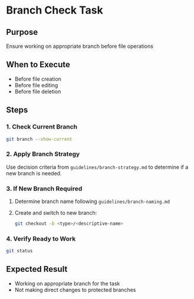 # Branch Check Task

## Purpose

Ensure working on appropriate branch before file operations

## When to Execute

- Before file creation
- Before file editing
- Before file deletion

## Steps

### 1. Check Current Branch

```bash
git branch --show-current
```

### 2. Apply Branch Strategy

Use decision criteria from `guidelines/branch-strategy.md` to determine if a new branch is needed.

### 3. If New Branch Required

1. Determine branch name following `guidelines/branch-naming.md`
2. Create and switch to new branch:

   ```bash
   git checkout -b <type>/<descriptive-name>
   ```

### 4. Verify Ready to Work

```bash
git status
```

## Expected Result

- Working on appropriate branch for the task
- Not making direct changes to protected branches
